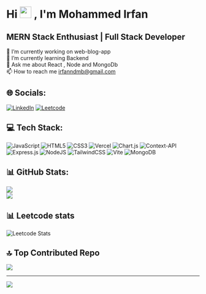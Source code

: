 # Hi <img src="https://raw.githubusercontent.com/iampavangandhi/iampavangandhi/master/gifs/Hi.gif" width="30px"> , I'm Mohammed Irfan
## MERN Stack Enthusiast | Full Stack Developer
🔭 I’m currently working on web-blog-app<br>🌱 I’m currently learning Backend<br>💬 Ask me about React , Node and MongoDb<br>📫 How to reach me irfanndmb@gmail.com


## 🌐 Socials:
[![LinkedIn](https://img.shields.io/badge/LinkedIn-%230077B5.svg?logo=linkedin&logoColor=white)](https://linkedin.com/in/mohammed-irfan-n-1100b832a) [![Leetcode](https://img.shields.io/badge/Leetcode-%FE7A16.svg?logo=leetcode&logoColor=white)](https://leetcode.com/u/user-irfan/)  

## 💻 Tech Stack:
![JavaScript](https://img.shields.io/badge/javascript-%23323330.svg?style=for-the-badge&logo=javascript&logoColor=%23F7DF1E) ![HTML5](https://img.shields.io/badge/html5-%23E34F26.svg?style=for-the-badge&logo=html5&logoColor=white) ![CSS3](https://img.shields.io/badge/css3-%231572B6.svg?style=for-the-badge&logo=css3&logoColor=white) ![Vercel](https://img.shields.io/badge/vercel-%23000000.svg?style=for-the-badge&logo=vercel&logoColor=white) ![Chart.js](https://img.shields.io/badge/chart.js-F5788D.svg?style=for-the-badge&logo=chart.js&logoColor=white) ![Context-API](https://img.shields.io/badge/Context--Api-000000?style=for-the-badge&logo=react) ![Express.js](https://img.shields.io/badge/express.js-%23404d59.svg?style=for-the-badge&logo=express&logoColor=%2361DAFB) ![NodeJS](https://img.shields.io/badge/node.js-6DA55F?style=for-the-badge&logo=node.js&logoColor=white) ![TailwindCSS](https://img.shields.io/badge/tailwindcss-%2338B2AC.svg?style=for-the-badge&logo=tailwind-css&logoColor=white) ![Vite](https://img.shields.io/badge/vite-%23646CFF.svg?style=for-the-badge&logo=vite&logoColor=white) ![MongoDB](https://img.shields.io/badge/MongoDB-%234ea94b.svg?style=for-the-badge&logo=mongodb&logoColor=white) 
## 📊 GitHub Stats:

![](https://github-readme-streak-stats.herokuapp.com/?user=MohammedIrfan244&theme=dark&hide_border=true)<br/>
![](https://github-readme-stats.vercel.app/api/top-langs/?username=MohammedIrfan244&theme=dark&hide_border=true&include_all_commits=true&count_private=true&layout=compact)

## 📊 Leetcode stats

![Leetcode Stats](https://leetcard.jacoblin.cool/user-irfan)

## 🔝 Top Contributed Repo
![](https://github-contributor-stats.vercel.app/api?username=MohammedIrfan244&limit=5&theme=dark&combine_all_yearly_contributions=true)

---
[![](https://visitcount.itsvg.in/api?id=MohammedIrfan244&icon=9&color=0)](https://visitcount.itsvg.in)

<!-- Proudly created with GPRM ( https://gprm.itsvg.in ) -->
